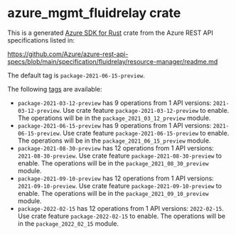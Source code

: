 # azure_mgmt_fluidrelay crate

This is a generated [Azure SDK for Rust](https://github.com/Azure/azure-sdk-for-rust) crate from the Azure REST API specifications listed in:

https://github.com/Azure/azure-rest-api-specs/blob/main/specification/fluidrelay/resource-manager/readme.md

The default tag is `package-2021-06-15-preview`.

The following [tags](https://github.com/Azure/azure-sdk-for-rust/blob/main/services/tags.md) are available:

- `package-2021-03-12-preview` has 9 operations from 1 API versions: `2021-03-12-preview`. Use crate feature `package-2021-03-12-preview` to enable. The operations will be in the `package_2021_03_12_preview` module.
- `package-2021-06-15-preview` has 9 operations from 1 API versions: `2021-06-15-preview`. Use crate feature `package-2021-06-15-preview` to enable. The operations will be in the `package_2021_06_15_preview` module.
- `package-2021-08-30-preview` has 12 operations from 1 API versions: `2021-08-30-preview`. Use crate feature `package-2021-08-30-preview` to enable. The operations will be in the `package_2021_08_30_preview` module.
- `package-2021-09-10-preview` has 12 operations from 1 API versions: `2021-09-10-preview`. Use crate feature `package-2021-09-10-preview` to enable. The operations will be in the `package_2021_09_10_preview` module.
- `package-2022-02-15` has 12 operations from 1 API versions: `2022-02-15`. Use crate feature `package-2022-02-15` to enable. The operations will be in the `package_2022_02_15` module.